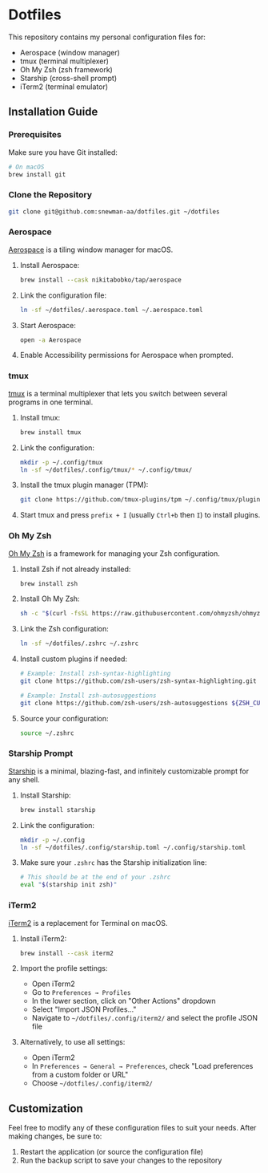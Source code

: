 # Dotfiles

This repository contains my personal configuration files for:
- Aerospace (window manager)
- tmux (terminal multiplexer)
- Oh My Zsh (zsh framework)
- Starship (cross-shell prompt)
- iTerm2 (terminal emulator)

## Installation Guide

### Prerequisites

Make sure you have Git installed:

```bash
# On macOS
brew install git
```

### Clone the Repository

```bash
git clone git@github.com:snewman-aa/dotfiles.git ~/dotfiles
```

### Aerospace

[Aerospace](https://github.com/nikitabobko/aerospace) is a tiling window manager for macOS.

1. Install Aerospace:
   ```bash
   brew install --cask nikitabobko/tap/aerospace
   ```

2. Link the configuration file:
   ```bash
   ln -sf ~/dotfiles/.aerospace.toml ~/.aerospace.toml
   ```

3. Start Aerospace:
   ```bash
   open -a Aerospace
   ```

4. Enable Accessibility permissions for Aerospace when prompted.

### tmux

[tmux](https://github.com/tmux/tmux) is a terminal multiplexer that lets you switch between several programs in one terminal.

1. Install tmux:
   ```bash
   brew install tmux
   ```

2. Link the configuration:
   ```bash
   mkdir -p ~/.config/tmux
   ln -sf ~/dotfiles/.config/tmux/* ~/.config/tmux/
   ```

3. Install the tmux plugin manager (TPM):
   ```bash
   git clone https://github.com/tmux-plugins/tpm ~/.config/tmux/plugins/tpm
   ```

4. Start tmux and press `prefix + I` (usually `Ctrl+b` then `I`) to install plugins.

### Oh My Zsh

[Oh My Zsh](https://ohmyz.sh/) is a framework for managing your Zsh configuration.

1. Install Zsh if not already installed:
   ```bash
   brew install zsh
   ```

2. Install Oh My Zsh:
   ```bash
   sh -c "$(curl -fsSL https://raw.githubusercontent.com/ohmyzsh/ohmyzsh/master/tools/install.sh)"
   ```

3. Link the Zsh configuration:
   ```bash
   ln -sf ~/dotfiles/.zshrc ~/.zshrc
   ```

4. Install custom plugins if needed:
   ```bash
   # Example: Install zsh-syntax-highlighting
   git clone https://github.com/zsh-users/zsh-syntax-highlighting.git ${ZSH_CUSTOM:-~/.oh-my-zsh/custom}/plugins/zsh-syntax-highlighting
   
   # Example: Install zsh-autosuggestions
   git clone https://github.com/zsh-users/zsh-autosuggestions ${ZSH_CUSTOM:-~/.oh-my-zsh/custom}/plugins/zsh-autosuggestions
   ```

5. Source your configuration:
   ```bash
   source ~/.zshrc
   ```

### Starship Prompt

[Starship](https://starship.rs/) is a minimal, blazing-fast, and infinitely customizable prompt for any shell.

1. Install Starship:
   ```bash
   brew install starship
   ```

2. Link the configuration:
   ```bash
   mkdir -p ~/.config
   ln -sf ~/dotfiles/.config/starship.toml ~/.config/starship.toml
   ```

3. Make sure your `.zshrc` has the Starship initialization line:
   ```bash
   # This should be at the end of your .zshrc
   eval "$(starship init zsh)"
   ```

### iTerm2

[iTerm2](https://iterm2.com/) is a replacement for Terminal on macOS.

1. Install iTerm2:
   ```bash
   brew install --cask iterm2
   ```

2. Import the profile settings:
   - Open iTerm2
   - Go to `Preferences → Profiles`
   - In the lower section, click on "Other Actions" dropdown
   - Select "Import JSON Profiles..."
   - Navigate to `~/dotfiles/.config/iterm2/` and select the profile JSON file

3. Alternatively, to use all settings:
   - Open iTerm2
   - In `Preferences → General → Preferences`, check "Load preferences from a custom folder or URL"
   - Choose `~/dotfiles/.config/iterm2/`


## Customization

Feel free to modify any of these configuration files to suit your needs. After making changes, be sure to:

1. Restart the application (or source the configuration file)
2. Run the backup script to save your changes to the repository